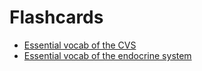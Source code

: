 # Flashcards

- [Essential vocab of the CVS](content/teaching/English-for-pharmacy/Vocab-of-the-CVS.html)
- [Essential vocab of the endocrine system](content/teaching/English-for-pharmacy/Essential-vocab-of-the-endocrine-system.html)
